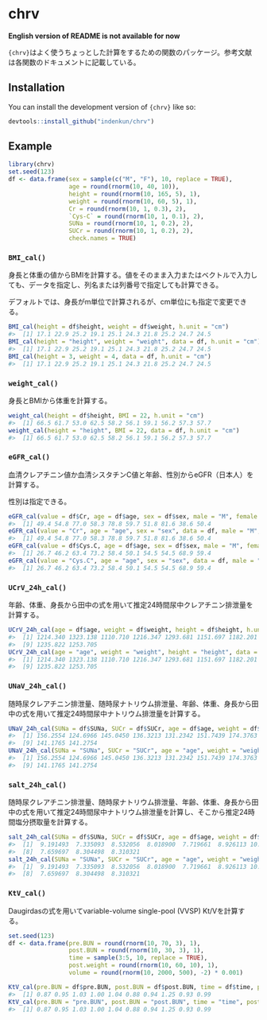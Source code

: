 
<!-- README.md is generated from README.Rmd. Please edit that file -->

# chrv

<!-- badges: start -->
<!-- badges: end -->

**English version of README is not available for now**

`{chrv}`はよく使うちょっとした計算をするための関数のパッケージ。参考文献は各関数のドキュメントに記載している。

## Installation

You can install the development version of `{chrv}` like so:

``` r
devtools::install_github("indenkun/chrv")
```

## Example

``` r
library(chrv)
set.seed(123)
df <- data.frame(sex = sample(c("M", "F"), 10, replace = TRUE),
                 age = round(rnorm(10, 40, 10)),
                 height = round(rnorm(10, 165, 5), 1),
                 weight = round(rnorm(10, 60, 5), 1),
                 Cr = round(rnorm(10, 1, 0.3), 2),
                 `Cys-C` = round(rnorm(10, 1, 0.1), 2),
                 SUNa = round(rnorm(10, 1, 0.2), 2),
                 SUCr = round(rnorm(10, 1, 0.2), 2),
                 check.names = TRUE)
```

### `BMI_cal()`

身長と体重の値からBMIを計算する。値をそのまま入力またはベクトルで入力しても、データを指定し、列名または列番号で指定しても計算できる。

デフォルトでは、身長がm単位で計算されるが、cm単位にも指定で変更できる。

``` r
BMI_cal(height = df$height, weight = df$weight, h.unit = "cm")
#>  [1] 17.1 22.9 25.2 19.1 25.1 24.3 21.8 25.2 24.7 24.5
BMI_cal(height = "height", weight = "weight", data = df, h.unit = "cm")
#>  [1] 17.1 22.9 25.2 19.1 25.1 24.3 21.8 25.2 24.7 24.5
BMI_cal(height = 3, weight = 4, data = df, h.unit = "cm")
#>  [1] 17.1 22.9 25.2 19.1 25.1 24.3 21.8 25.2 24.7 24.5
```

### `weight_cal()`

身長とBMIから体重を計算する。

``` r
weight_cal(height = df$height, BMI = 22, h.unit = "cm")
#>  [1] 66.5 61.7 53.0 62.5 58.2 56.1 59.1 56.2 57.3 57.7
weight_cal(height = "height", BMI = 22, data = df, h.unit = "cm")
#>  [1] 66.5 61.7 53.0 62.5 58.2 56.1 59.1 56.2 57.3 57.7
```

### `eGFR_cal()`

血清クレアチニン値か血清シスタチンC値と年齢、性別からeGFR（日本人）を計算する。

性別は指定できる。

``` r
eGFR_cal(value = df$Cr, age = df$age, sex = df$sex, male = "M", female = "F")
#>  [1] 49.4 54.8 77.0 58.3 78.8 59.7 51.8 81.6 38.6 50.4
eGFR_cal(value = "Cr", age = "age", sex = "sex", data = df, male = "M", female = "F")
#>  [1] 49.4 54.8 77.0 58.3 78.8 59.7 51.8 81.6 38.6 50.4
eGFR_cal(value = df$Cys.C, age = df$age, sex = df$sex, male = "M", female = "F", v.type = "Cys-C")
#>  [1] 26.7 46.2 63.4 73.2 58.4 50.1 54.5 54.5 68.9 59.4
eGFR_cal(value = "Cys.C", age = "age", sex = "sex", data = df, male = "M", female = "F", v.type = "Cys-C")
#>  [1] 26.7 46.2 63.4 73.2 58.4 50.1 54.5 54.5 68.9 59.4
```

### `UCrV_24h_cal()`

年齢、体重、身長から田中の式を用いて推定24時間尿中クレアチニン排泄量を計算する。

``` r
UCrV_24h_cal(age = df$age, weight = df$weight, height = df$height, h.unit = "cm")
#>  [1] 1214.340 1323.138 1110.710 1216.347 1293.681 1151.697 1182.201 1206.981
#>  [9] 1235.822 1253.705
UCrV_24h_cal(age = "age", weight = "weight", height = "height", data = df, h.unit = "cm")
#>  [1] 1214.340 1323.138 1110.710 1216.347 1293.681 1151.697 1182.201 1206.981
#>  [9] 1235.822 1253.705
```

### `UNaV_24h_cal()`

随時尿クレアチニン排泄量、随時尿ナトリウム排泄量、年齢、体重、身長から田中の式を用いて推定24時間尿中ナトリウム排泄量を計算する。

``` r
UNaV_24h_cal(SUNa = df$SUNa, SUCr = df$SUCr, age = df$age, weight = df$weight, height = df$height, h.unit = "cm")
#>  [1] 156.2554 124.6966 145.0450 136.3213 131.2342 151.7439 174.3763 130.2149
#>  [9] 141.1765 141.2754
UNaV_24h_cal(SUNa = "SUNa", SUCr = "SUCr", age = "age", weight = "weight", height = "height", data = df, h.unit = "cm")
#>  [1] 156.2554 124.6966 145.0450 136.3213 131.2342 151.7439 174.3763 130.2149
#>  [9] 141.1765 141.2754
```

### `salt_24h_cal()`

随時尿クレアチニン排泄量、随時尿ナトリウム排泄量、年齢、体重、身長から田中の式を用いて推定24時間尿中ナトリウム排泄量を計算し、そこから推定24時間塩分摂取量を計算する。

``` r
salt_24h_cal(SUNa = df$SUNa, SUCr = df$SUCr, age = df$age, weight = df$weight, height = df$height, h.unit = "cm")
#>  [1]  9.191493  7.335093  8.532056  8.018900  7.719661  8.926113 10.257428
#>  [8]  7.659697  8.304498  8.310321
salt_24h_cal(SUNa = "SUNa", SUCr = "SUCr", age = "age", weight = "weight", height = "height", data = df, h.unit = "cm")
#>  [1]  9.191493  7.335093  8.532056  8.018900  7.719661  8.926113 10.257428
#>  [8]  7.659697  8.304498  8.310321
```

### `KtV_cal()`

Daugirdasの式を用いてvariable-volume single-pool (VVSP) Kt/Vを計算する。

``` r
set.seed(123)
df <- data.frame(pre.BUN = round(rnorm(10, 70, 3), 1),
                 post.BUN = round(rnorm(10, 30, 3), 1),
                 time = sample(3:5, 10, replace = TRUE),
                 post.weight = round(rnorm(10, 60, 10), 1),
                 volume = round(rnorm(10, 2000, 500), -2) * 0.001)

KtV_cal(pre.BUN = df$pre.BUN, post.BUN = df$post.BUN, time = df$time, post.weight = df$post.weight, volume = df$volume)
#>  [1] 0.87 0.95 1.03 1.00 1.04 0.88 0.94 1.25 0.93 0.99
KtV_cal(pre.BUN = "pre.BUN", post.BUN = "post.BUN", time = "time", post.weight = "post.weight", volume = "volume", data = df)
#>  [1] 0.87 0.95 1.03 1.00 1.04 0.88 0.94 1.25 0.93 0.99
```
